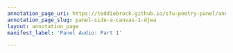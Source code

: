```yaml
---
annotation_page_uri: https://teddiebrock.github.io/sfu-poetry-panel/annotations/panel-side-a-canvas-1-djwa.json
annotation_page_slug: panel-side-a-canvas-1-djwa
layout: annotation_page
manifest_label: 'Panel Audio: Part 1'

---
```

